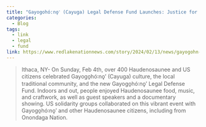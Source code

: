```yaml
---
title: "Gayogohó:nǫ˺ (Cayuga) Legal Defense Fund Launches: Justice for an Indigenous People"
categories:
  - Blog
tags:
  - link
  - legal
  - fund
link: https://www.redlakenationnews.com/story/2024/02/13/news/gayogohn-legal-defense-fund-launches-justice-for-an-indigenous-people/120212.html
---
```

> Ithaca, NY- On Sunday, Feb 4th, over 400 Haudenosaunee and US citizens celebrated Gayogo̱hó꞉nǫʼ (Cayuga) culture, the local traditional community, and the new Gayogo̱hó꞉nǫʼ Legal Defense Fund. Indoors and out, people enjoyed Haudenosaunee food, music, and craftwork, as well as guest speakers and a documentary showing. US solidarity groups collaborated on this vibrant event with Gayogo̱hó꞉nǫʼ and other Haudenosaunee citizens, including from Onondaga Nation.